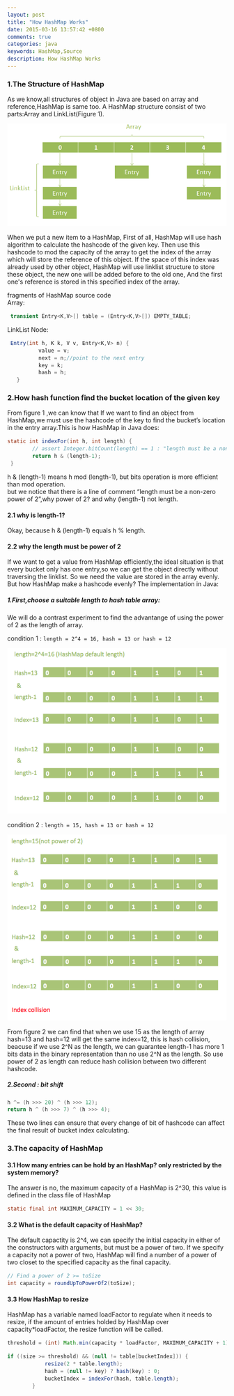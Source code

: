 ```yaml
---
layout: post
title: "How HashMap Works"
date: 2015-03-16 13:57:42 +0800
comments: true
categories: java
keywords: HashMap,Source
description: How HashMap Works
---
```

### 1.The Structure of HashMap
As we know,all structures of object in Java are based on array and reference,HashMap is same too. A HashMap structure consist of two parts:Array and LinkList(Figure 1).   

![HashMap Structure][1]   

<!--more-->
When we put a new item to a HashMap, First of all, HashMap will use hash algorithm to calculate the hashcode of the given key. Then use this hashcode to mod the capacity of the array to get the index of the array which will store the reference of this object. If the space of this index was already used by other object, HashMap will use linklist structure to store these object, the new one will be added before to the old one, And the  first one's reference is stored in this specified index of the array.  

fragments of HashMap source code  
Array:  
```java
 transient Entry<K,V>[] table = (Entry<K,V>[]) EMPTY_TABLE;
``` 

LinkList Node:  

```java
 Entry(int h, K k, V v, Entry<K,V> n) {
          value = v;
          next = n;//point to the next entry 
          key = k;
          hash = h;
   }
```


### 2.How hash function find the bucket location of the given key  
From figure 1 ,we can know that If we want to find an object from HashMap,we must use the hashcode of the key to find the bucket’s location in the entry array.This is how HashMap in Java does:  
```java
static int indexFor(int h, int length) {
        // assert Integer.bitCount(length) == 1 : "length must be a non-zero power of 2";
        return h & (length-1);
 }
```
h & (length-1) means h mod (length-1), but bits operation is more efficient than mod operation.  
but we notice that there is a line of comment “length must be a non-zero power of 2”,why power of 2? and why (length-1) not length.  
#### 2.1  why is length-1?
Okay, because h & (length-1) equals h % length.  
#### 2.2  why the length must be power of 2
If we want to get a value from HashMap efficiently,the ideal situation is that every bucket only has one entry,so we can get the object directly without  traversing the linklist.  So we need the value are stored in the array evenly. But how HashMap make a hashcode evenly? The implementation in Java:  

##### 1.First,choose a suitable length to hash table array:  
We will do a contrast experiment to find the advantange of using the power of 2 as the length of array.   

condition 1 : `length = 2^4 = 16, hash = 13 or hash = 12`  
 
![contrast experiment][2]  

condition 2 : `length = 15, hash = 13 or hash = 12`  

![contrast experiment][3]   

From figure 2 we can find that when we use 15 as the length of array hash=13 and hash=12 will get the same index=12, this is hash collision, beacuse if we use 2^N as the length, we can guarantee length-1 has more 1 bits data in the binary representation than no use 2^N as the length. So use power of 2 as length can reduce hash collision between two different hashcode.  
##### 2.Second : bit shift  
```java
h ^= (h >>> 20) ^ (h >>> 12);
return h ^ (h >>> 7) ^ (h >>> 4);
```
These two lines  can ensure that every change of bit of hashcode can affect the final result of bucket index calculating.  

### 3.The capacity of HashMap
#### 3.1 How many entries can be hold by an HashMap? only restricted by the system memory?  
The answer is no, the maximum capacity of a HashMap is 2^30, this value is defined in the class file of HashMap   
```java
static final int MAXIMUM_CAPACITY = 1 << 30;
```
#### 3.2 What is the default capacity of HashMap?
The default capactity is 2^4, we can specify the initial capacity in either of the constructors with arguments, but must be a power of two. If we specify a capacity not a power of two, HashMap will find a number of a power of two closet to the specified capacity  as the final capacity.  
```java
// Find a power of 2 >= toSize
int capacity = roundUpToPowerOf2(toSize);
```
#### 3.3 How HashMap to resize
HashMap has a variable named loadFactor to regulate when it needs to resize, if the amount of entries holded by HashMap over capacity*loadFactor, the resize function will be called.   
```java
threshold = (int) Math.min(capacity * loadFactor, MAXIMUM_CAPACITY + 1);
```
```java
if ((size >= threshold) && (null != table[bucketIndex])) {
            resize(2 * table.length);
            hash = (null != key) ? hash(key) : 0;
            bucketIndex = indexFor(hash, table.length);
        }
```












[1]:/images/blog/2015-03/20150316-hashmap-structure.png
[2]:/images/blog/2015-03/20150316-hashmap-hash-to-index-1.png
[3]:/images/blog/2015-03/20150316-hashmap-hash-to-index-2.png
